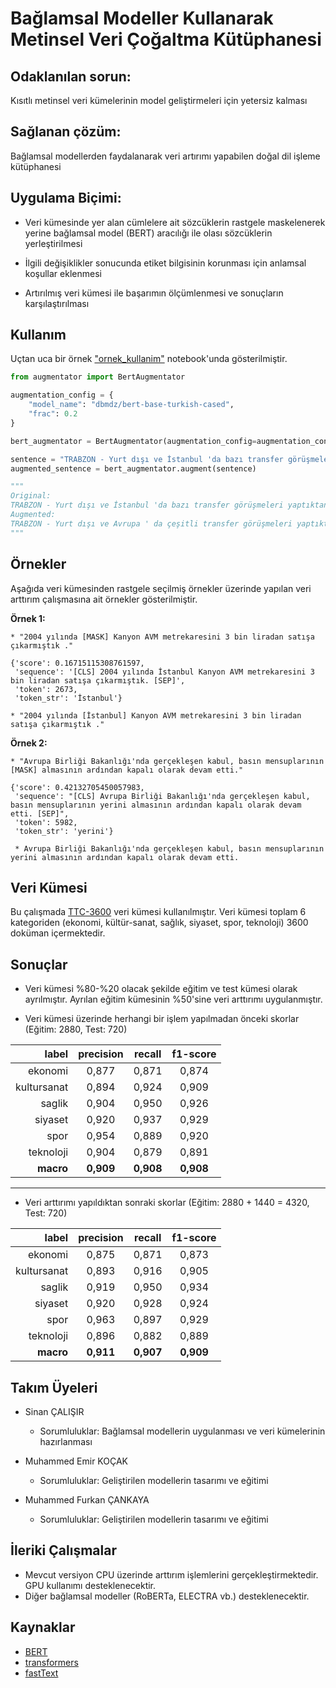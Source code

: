 # Bağlamsal Modeller Kullanarak Metinsel Veri Çoğaltma Kütüphanesi

## Odaklanılan sorun: 

Kısıtlı metinsel veri kümelerinin model geliştirmeleri için yetersiz kalması


## Sağlanan çözüm: 

Bağlamsal modellerden faydalanarak veri artırımı yapabilen doğal dil işleme kütüphanesi

## Uygulama Biçimi:

* Veri kümesinde yer alan cümlelere ait sözcüklerin rastgele maskelenerek yerine bağlamsal model (BERT) aracılığı ile olası sözcüklerin yerleştirilmesi

* İlgili değişiklikler sonucunda etiket bilgisinin korunması için anlamsal koşullar eklenmesi

* Artırılmış veri kümesi ile başarımın ölçümlenmesi ve sonuçların karşılaştırılması


## Kullanım

Uçtan uca bir örnek ["ornek_kullanim"](https://github.com/teksir-team/teksir/blob/master/ornek_kullanim.ipynb) notebook'unda gösterilmiştir.

```python
from augmentator import BertAugmentator

augmentation_config = {
    "model_name": "dbmdz/bert-base-turkish-cased",
    "frac": 0.2
}

bert_augmentator = BertAugmentator(augmentation_config=augmentation_config)

sentence = "TRABZON - Yurt dışı ve İstanbul 'da bazı transfer görüşmeleri yaptıktan sonra Trabzon'a gelen Süleyman Hurma, havalimanında basın mensuplarının sorularını yanıtladı."
augmented_sentence = bert_augmentator.augment(sentence)

"""
Original:
TRABZON - Yurt dışı ve İstanbul 'da bazı transfer görüşmeleri yaptıktan sonra Trabzon'a gelen Süleyman Hurma, havalimanında basın mensuplarının sorularını yanıtladı.
Augmented:
TRABZON - Yurt dışı ve Avrupa ' da çeşitli transfer görüşmeleri yaptıktan sonra Trabzon ' a gelen Özer Hurma , burada basın mensuplarının sorularını yanıtladı .
"""
```

## Örnekler

Aşağıda veri kümesinden rastgele seçilmiş örnekler üzerinde yapılan veri arttırım çalışmasına ait örnekler gösterilmiştir.

**Örnek 1:**

```
* "2004 yılında [MASK] Kanyon AVM metrekaresini 3 bin liradan satışa çıkarmıştık ."

{'score': 0.16715115308761597,
 'sequence': '[CLS] 2004 yılında İstanbul Kanyon AVM metrekaresini 3 bin liradan satışa çıkarmıştık. [SEP]',
 'token': 2673,
 'token_str': 'İstanbul'}

* "2004 yılında [İstanbul] Kanyon AVM metrekaresini 3 bin liradan satışa çıkarmıştık ."
```

**Örnek 2:**

```
* "Avrupa Birliği Bakanlığı'nda gerçekleşen kabul, basın mensuplarının [MASK] almasının ardından kapalı olarak devam etti."

{'score': 0.42132705450057983,
 'sequence': "[CLS] Avrupa Birliği Bakanlığı'nda gerçekleşen kabul, basın mensuplarının yerini almasının ardından kapalı olarak devam etti. [SEP]",
 'token': 5982,
 'token_str': 'yerini'}

 * Avrupa Birliği Bakanlığı'nda gerçekleşen kabul, basın mensuplarının yerini almasının ardından kapalı olarak devam etti.
```


## Veri Kümesi

Bu çalışmada [TTC-3600](https://github.com/denopas/TTC-3600) veri kümesi kullanılmıştır. Veri kümesi toplam 6 kategoriden (ekonomi, kültür-sanat, sağlık, siyaset, spor, teknoloji) 3600 doküman içermektedir.


## Sonuçlar

* Veri kümesi %80-%20 olacak şekilde eğitim ve test kümesi olarak ayrılmıştır. Ayrılan eğitim kümesinin %50'sine veri arttırımı uygulanmıştır.

* Veri kümesi üzerinde herhangi bir işlem yapılmadan önceki skorlar (Eğitim: 2880, Test: 720)

| label | precision | recall | f1-score |
|-------:|:-----------:|:--------:|:----------:|
| ekonomi|0,877|0,871|0,874 |
| kultursanat|0,894|0,924|0,909 |
| saglik|0,904|0,950|0,926 |
| siyaset|0,920|0,937|0,929 |
| spor|0,954|0,889|0,920 |
| teknoloji|0,904|0,879|0,891 |
|**macro**|**0,909**|**0,908**|**0,908**|

--- 

* Veri arttırımı yapıldıktan sonraki skorlar (Eğitim: 2880 + 1440 = 4320, Test: 720)

| label | precision | recall | f1-score |
|-------:|:-----------:|:--------:|:----------:|
| ekonomi|0,875|0,871|0,873 |
| kultursanat|0,893|0,916|0,905 |
| saglik|0,919|0,950|0,934 |
| siyaset|0,920|0,928|0,924 |
| spor|0,963|0,897|0,929 |
| teknoloji|0,896|0,882|0,889 |
|**macro**|**0,911**|**0,907**|**0,909**|


## Takım Üyeleri

* Sinan ÇALIŞIR
    * Sorumluluklar: Bağlamsal modellerin uygulanması ve veri kümelerinin hazırlanması


* Muhammed Emir KOÇAK
    * Sorumluluklar: Geliştirilen modellerin tasarımı ve eğitimi


* Muhammed Furkan ÇANKAYA
    * Sorumluluklar: Geliştirilen modellerin tasarımı ve eğitimi


## İleriki Çalışmalar

* Mevcut versiyon CPU üzerinde arttırım işlemlerini gerçekleştirmektedir. GPU kullanımı desteklenecektir.
* Diğer bağlamsal modeller (RoBERTa, ELECTRA vb.) desteklenecektir.


## Kaynaklar

* [BERT](https://arxiv.org/abs/1810.04805)
* [transformers](https://github.com/huggingface/transformers)
* [fastText](https://fasttext.cc/)